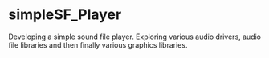 simpleSF_Player
===============
Developing a simple sound file player. Exploring various audio drivers, audio file libraries and then finally various graphics libraries. 
